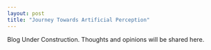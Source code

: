 ```yaml
---
layout: post
title: "Journey Towards Artificial Perception"
---
```


Blog Under Construction.
Thoughts and opinions will be shared here.
